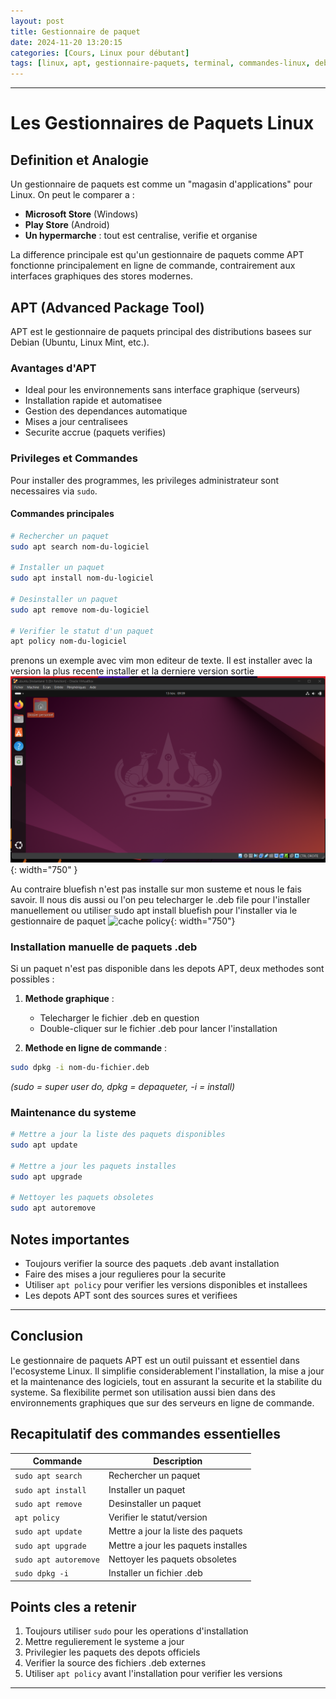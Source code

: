 ```yaml
---
layout: post
title: Gestionnaire de paquet
date: 2024-11-20 13:20:15
categories: [Cours, Linux pour débutant]
tags: [linux, apt, gestionnaire-paquets, terminal, commandes-linux, debian, ubuntu, administration-systeme, dpkg, paquets-deb, maintenance-systeme, sudo, ligne-de-commande]
---
```


---
# Les Gestionnaires de Paquets Linux

## Definition et Analogie
Un gestionnaire de paquets est comme un "magasin d'applications" pour Linux. On peut le comparer a :
- **Microsoft Store** (Windows)
- **Play Store** (Android)
- **Un hypermarche** : tout est centralise, verifie et organise

La difference principale est qu'un gestionnaire de paquets comme APT fonctionne principalement en ligne de commande, contrairement aux interfaces graphiques des stores modernes.

## APT (Advanced Package Tool)
APT est le gestionnaire de paquets principal des distributions basees sur Debian (Ubuntu, Linux Mint, etc.).

### Avantages d'APT
- Ideal pour les environnements sans interface graphique (serveurs)
- Installation rapide et automatisee
- Gestion des dependances automatique
- Mises a jour centralisees
- Securite accrue (paquets verifies)

### Privileges et Commandes
Pour installer des programmes, les privileges administrateur sont necessaires via `sudo`.

#### Commandes principales
```bash
# Rechercher un paquet
sudo apt search nom-du-logiciel

# Installer un paquet
sudo apt install nom-du-logiciel

# Desinstaller un paquet
sudo apt remove nom-du-logiciel

# Verifier le statut d'un paquet
apt policy nom-du-logiciel
```
prenons un exemple avec vim mon editeur de texte. Il est installer avec la version la plus recente installer et la derniere version sortie
![cache policy!](/images/ubuntudesktop.png){: width="750" }

Au contraire bluefish n'est pas installe sur mon susteme et nous le fais savoir. Il nous dis aussi ou l'on peu telecharger le .deb file pour l'installer manuellement ou utiliser sudo apt install bluefish pour l'installer via le gestionnaire de paquet
![cache policy](image/cache-policy-none){: width="750"}


### Installation manuelle de paquets .deb
Si un paquet n'est pas disponible dans les depots APT, deux methodes sont possibles :

1. **Methode graphique** :
   - Telecharger le fichier .deb en question
   - Double-cliquer sur le fichier .deb pour lancer l'installation
   
2. **Methode en ligne de commande** :
```bash
sudo dpkg -i nom-du-fichier.deb
```
*(sudo = super user do, dpkg = depaqueter, -i = install)*

### Maintenance du systeme

```bash
# Mettre a jour la liste des paquets disponibles
sudo apt update

# Mettre a jour les paquets installes
sudo apt upgrade

# Nettoyer les paquets obsoletes
sudo apt autoremove
```

## Notes importantes
- Toujours verifier la source des paquets .deb avant installation
- Faire des mises a jour regulieres pour la securite
- Utiliser `apt policy` pour verifier les versions disponibles et installees
- Les depots APT sont des sources sures et verifiees

---
## Conclusion

Le gestionnaire de paquets APT est un outil puissant et essentiel dans l'ecosysteme Linux. Il simplifie considerablement l'installation, la mise a jour et la maintenance des logiciels, tout en assurant la securite et la stabilite du systeme. Sa flexibilite permet son utilisation aussi bien dans des environnements graphiques que sur des serveurs en ligne de commande.

## Recapitulatif des commandes essentielles

|Commande|Description|
|---|---|
|`sudo apt search`|Rechercher un paquet|
|`sudo apt install`|Installer un paquet|
|`sudo apt remove`|Desinstaller un paquet|
|`apt policy`|Verifier le statut/version|
|`sudo apt update`|Mettre a jour la liste des paquets|
|`sudo apt upgrade`|Mettre a jour les paquets installes|
|`sudo apt autoremove`|Nettoyer les paquets obsoletes|
|`sudo dpkg -i`|Installer un fichier .deb|

## Points cles a retenir

1. Toujours utiliser `sudo` pour les operations d'installation
2. Mettre regulierement le systeme a jour
3. Privilegier les paquets des depots officiels
4. Verifier la source des fichiers .deb externes
5. Utiliser `apt policy` avant l'installation pour verifier les versions

---
